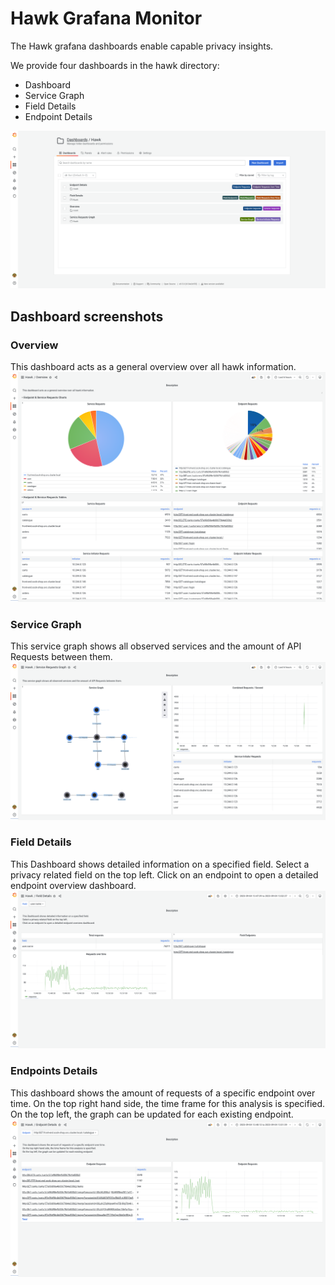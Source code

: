 # Hawk Grafana Monitor

The Hawk grafana dashboards enable capable privacy insights.

We provide four dashboards in the hawk directory:
- Dashboard
- Service Graph
- Field Details
- Endpoint Details

![Grafana folder structure screenshot](./images/folder-structure.png)

## Dashboard screenshots
### Overview
This dashboard acts as a general overview over all hawk information.
![Overview dashboard screenshot](./images/overview.png)

### Service Graph
This service graph shows all observed services and the amount of API Requests between them.
![Service Graph dashboard screenshot](./images/service-graph.png)

### Field Details
This Dashboard shows detailed information on a specified field.
Select a privacy related field on the top left.
Click on an endpoint to open a detailed endpoint overview dashboard.
![Field Details dashboard screenshot](./images/field-details.png)


### Endpoints Details
This dashboard shows the amount of requests of a specific endpoint over time.
On the top right hand side, the time frame for this analysis is specified.
On the top left, the graph can be updated for each existing endpoint.
![Endpoints Details](./images/endpoint-details.png)
